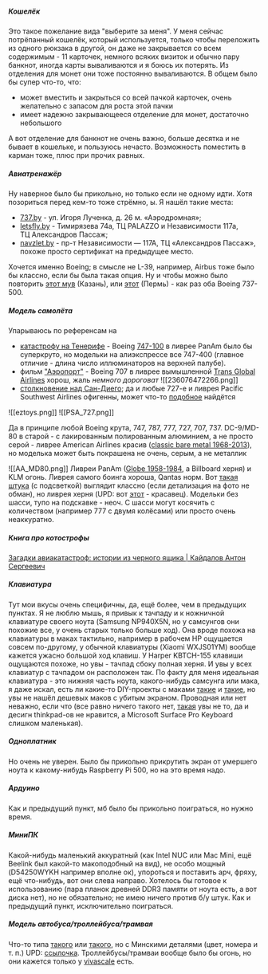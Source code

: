 ##### Кошелёк
Это такое пожелание вида "выберите за меня". У меня сейчас потрёпанный кошелёк, который используется, только чтобы переложить из одного рюкзака в другой, он даже не закрывается со всем содержимым - 11 карточек, немного всяких визиток и обычно пару банкнот, иногда карты вываливаются и я боюсь их потерять. Из отделения для монет они тоже постоянно вываливаются. В общем было бы супер что-то, что:

- может вместить и закрыться со всей пачкой карточек, очень желательно с запасом для роста этой пачки
- имеет надежно закрывающееся отделение для монет, достаточно небольшого

А вот отделение для банкнот не очень важно, больше десятка и не бывает в кошельке, и пользуюсь нечасто. Возможность поместить в карман тоже, плюс при прочих равных.
##### Авиатренажёр
Ну наверное было бы прикольно, но только если не одному идти. Хотя позориться перед кем-то тоже стрёмно, ы. Я нашёл такие места:

- [737.by](https://737.by/main/price.html) - ул. Игоря Лученка, д. 26 м. «Аэродромная»;
- [letsfly.by](https://letsfly.by/цены/) - Тимирязева 74а, ТЦ PALAZZO и Независимости 117а,  
ТЦ Александров Пассаж;
- [navzlet.by](https://navzlet.by/shop/aviatrenajer-boeing-737-ng/) - пр-т Независимости — 117А, ТЦ «Александров Пассаж», похоже просто сертификат на предыдущее место.

Хочется именно Boeing; в смысле не L-39, например, Airbus тоже было бы классно, если бы была такая опция. Ну и чтобы можно было повторить [этот мув](https://youtu.be/B4WkyvNOrW0?t=580) (Казань), или [этот](https://youtu.be/mPbd3oclDD4?t=651) (Пермь) - как раз оба Boeing 737-500.
##### Модель самолёта
Упарываюсь по референсам на

- [катастрофу на Тенерифе](https://ru.wikipedia.org/wiki/%D0%A1%D1%82%D0%BE%D0%BB%D0%BA%D0%BD%D0%BE%D0%B2%D0%B5%D0%BD%D0%B8%D0%B5_%D0%B2_%D0%B0%D1%8D%D1%80%D0%BE%D0%BF%D0%BE%D1%80%D1%82%D1%83_%D0%9B%D0%BE%D1%81-%D0%A0%D0%BE%D0%B4%D0%B5%D0%BE%D1%81) - Boeing [747-100](https://ru.wikipedia.org/wiki/Boeing_747#747-100) в ливрее PanAm было бы суперкруто, но модельки на алиэкспрессе все 747-400 (главное отличие - длина число иллюминаторов на верхней палубе).
- фильм ["Аэропорт"](https://en.wikipedia.org/wiki/Airport_(1970_film)) - Boeing 707 в ливрее вымышленной [Trans Global Airlines](https://www.ebay.com/itm/236076472266) хорош, жаль *немного дороговат*
![[236076472266.png]]
- [столкновение над Сан-Диего](https://ru.wikipedia.org/wiki/%D0%A1%D1%82%D0%BE%D0%BB%D0%BA%D0%BD%D0%BE%D0%B2%D0%B5%D0%BD%D0%B8%D0%B5_%D0%BD%D0%B0%D0%B4_%D0%A1%D0%B0%D0%BD-%D0%94%D0%B8%D0%B5%D0%B3%D0%BE); да и любые 727-е и ливрея Pacific Southwest Airlines офигенны, может что-то [подобное](https://www.eztoys.com/psa-pacific-southwest-airlines-boeing-727-100-n976ps-inflight-if721psa0523-scale-1-200.html) найдётся

![[eztoys.png]]
![[PSA_727.png]]

Да в принципе любой Boeing крута, 747, 787, 777, 727, 707, 737. DC-9/MD-80 в старой  - с лакированным полированным алюминием, а не просто серой - ливрее American Airlines красив ([classic bare metal 1968-2013](https://www.norebbo.com/american-airlines-livery/)), но моделька может быть покрашена не очень, серым, а не металлик

![[AA_MD80.png]]
Ливреи PanAm ([Globe 1958-1984](https://www.norebbo.com/pan-am-livery/), а Billboard херня) и KLM огонь. Ливрея самого боинга хороша, Qantas норм.
Вот [такая штука](https://aliexpress.ru/item/1005008517965277.html?sku_id=12000045525227539) (с подсветкой) выглядит классно (если детализация на фото не обман), но ливрея херня (UPD: вот [этот](https://aliexpress.ru/item/1005008707757392.html?sku_id=12000046333437738) - красавец).
Модельки без шасси, тупо на подскавке - неоч. С шасси могут косячить с количеством (например 777 с двумя колёсами) или просто очень неаккуратно.
##### Книга про котострофы
[Загадки авиакатастроф: истории из черного ящика | Кайдалов Антон Сергеевич](https://ozon.by/product/zagadki-aviakatastrof-istorii-iz-chernogo-yashchika-kaydalov-anton-sergeevich-1699156080)
##### Клавиатура
Тут мои вкусы очень специфичны, да, ещё более, чем в предыдущих пунктах. Я не люблю мышь, я привык к тачпаду и к ножничной клавиатуре своего ноута (Samsung NP940X5N, но у самсунгов они похожие все, у очень старых только больше ход). Она вроде похожа на клавиатуры в маках тактильно, например в рабочем HP ощущается совсем по-другому, у обычной клавиатуры (Xiaomi WXJS01YM) вообще кажется ужасно большой ход клавиш. У Harper KBTCH-155 клавиши ощущаются похоже, но увы - тачпад сбоку полная херня. И увы у всех клавиатур с тачпадом он расположен так. По факту для меня идеальная клавиатура - это нижняя часть ноута, какого-нибудь самсунга или мака, я даже искал, есть ли какие-то DIY-проекты с маками [такие](https://hackaday.com/2018/12/04/teensy-liberates-the-thinkpad-keyboard/) и [такие](https://www.instructables.com/How-to-Make-a-USB-Laptop-Keyboard-Controller/), но увы не нашёл дешевых маков с убитым экраном. Проводная или нет неважно, если что (все равно ничего такого нет, [такая](https://www.lenovo.com/us/en/p/accessories-and-software/keyboards-and-mice/keyboards/0b47190) увы не то, да и десигн thinkpad-ов не нравится, а Microsoft Surface Pro Keyboard слишком маленькая).
##### Одноплатник
Но очень не уверен. Было бы прикольно прикрутить экран от умершего ноута к какому-нибудь Raspberry Pi 500, но на это время надо.
##### Ардуино
Как и предыдущий пункт, мб было бы прикольно поиграться, но нужно время.
##### МиниПК
Какой-нибудь маленький аккуратный (как Intel NUC или Mac Mini, ещё Beelink был какой-то макоподобный на вид), не особо мощный (D54250WYKH например вполне ок), упороться и поставить арч, фряху, ещё что-нибудь, вот они слева направо. Хотелось бы готовое к использованию (пара планок древней DDR3 памяти от ноута есть, а вот диска нет), но не обязательно; не имею ничего против б/у штук. Как и предыдущий пункт, исключительно поиграться.
##### Модель автобуса/троллейбуса/трамвая
Что-то типа [такого](https://ozon.by/product/masshtabnaya-model-avtobusa-maz-103-1-43-zheltyy-sankt-peterburg-1302216854/) или [такого](https://minipark.by/product/avtobus-maz-203-nashi-avtobusy-42/), но с Минскими деталями (цвет, номера и т. п.)
UPD: [ссылочка](https://minipark.by/product-category/bus/?filter_vehicle-brand=maz). Троллейбусы/трамваи вообще было бы огонь, но они кажется только у [vivascale](https://vivascale.by/portfolio/trollejbus-aksm-420/) есть.
